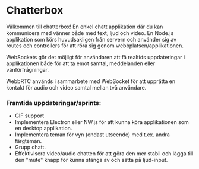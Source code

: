 # Chatterbox

Välkommen till chatterbox! En enkel chatt applikation där du kan kommunicera med vänner både med text, ljud och video. En Node.js applikation som körs huvudsakligen från servern och använder sig av routes och controllers för att röra sig genom webbplatsen/applikationen.

WebSockets gör det möjligt för användaren att få realtids uppdateringar i applikationen både för att ta emot samtal, meddelanden eller vänförfrågningar.

WebbRTC används i sammarbete med WebSocket för att upprätta en kontakt för audio och video samtal mellan två användare.

### Framtida uppdateringar/sprints:

- GIF support
- Implementera Electron eller NW.js för att kunna köra applikationen som en desktop applikation.
- Implementera teman för vyn (endast utseende) med t.ex. andra färgteman.
- Grupp chatt.
- Effektivisera video/audio chatten för att göra den mer stabil och lägga till den "mute" knapp för kunna stänga av och sätta på ljud-input.
